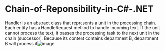 # Chain-of-Reponsibility-in-C#-.NET

Handler is an abstract class that represents a unit in the processing chain. Each entity has a HandleRequest method to handle incoming text. If the unit cannot process the text, it passes the processing task to the next unit in the chain (successor). Because its content contains department B, department B will process it![image](https://github.com/ngtduc693/Chain-of-Reponsibility-in-C-.NET/assets/58723762/b72f0744-86fd-4ba3-a6f5-b1c42b6b5efd)
